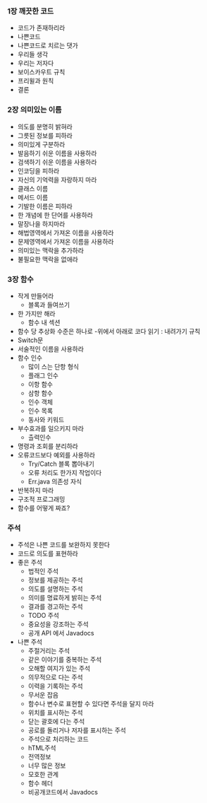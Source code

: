 ### 1장 깨끗한 코드

- 코드가 존재하리라
- 나쁜코드
- 나쁜코드로 치르는 댓가
- 우리들 생각
- 우리는 저자다
- 보이스카우트 규칙
- 프리윌과 원칙
- 결론

### 2장 의미있는 이름

- 의도를 분명히 밝혀라
- 그릇된 정보를 피하라
- 의미있게 구분하라
- 발음하기 쉬운 이름을 사용하라
- 검색하기 쉬운 이름을 사용하라
- 인코딩을 피하라
- 자신의 기억력을 자랑하지 마라
- 클래스 이름
- 메서드 이름
- 기발한 이름은 피하라
- 한 개념에 한 단어를 사용하라
- 말장나을 하지마라
- 해법영역에서 가져온 이름을 사용하라
- 문제영역에서 가져온 이름을 사용하라
- 의미있는 맥락을 추가하라
- 불필요한 맥락을 없애라

### 3장 함수

- 작게 만들어라
  - 블록과 들여쓰기
- 한 가지만 해라
  - 함수 내 섹션
- 함수 당 추상화 수준은 하나로 -위에서 아래로 코다 읽기 : 내려가기 규칙
- Switch문
- 서술적인 이름을 사용하라
- 함수 인수
  - 많이 스는 단항 형식
  - 플래그 인수
  - 이항 함수
  - 삼항 함수
  - 인수 객체
  - 인수 목록
  - 동사와 키워드
- 부수효과를 일으키지 마라
  - 츨력인수
- 명령과 조회를 분리하라
- 오류코드보다 예외를 사용하라
  - Try/Catch 블록 뽑아내기
  - 오류 처리도 한가지 작업이다
  - Err.java 의존성 자식
- 반복하지 마라
- 구조적 프로그래밍
- 함수를 어떻게 짜죠?

### 주석

- 주석은 나쁜 코드를 보완하지 못한다
- 코드로 의도를 표현하라
- 좋은 주석
  - 법적인 주석
  - 정보를 제공하는 주석
  - 의도를 설명하는 주석
  - 의미를 명료하게 밝히는 주석
  - 결과를 경고하는 주석
  - TODO 주석
  - 중요성을 강조하는 주석
  - 공개 API 에서 Javadocs
- 나쁜 주석
  - 주절거리는 주석
  - 같은 이야기를 중복하는 주석
  - 오해할 여지가 있는 주석
  - 의무적으로 다는 주석
  - 이력을 기록하는 주석
  - 무서운 잡음
  - 함수나 변수로 표현할 수 있다면 주석을 달지 마라
  - 위치를 표시하는 주석
  - 닫는 괄호에 다는 주석
  - 공로를 돌리거나 저자를 표시하는 주석
  - 주석으로 처리하는 코드
  - hTML주석
  - 전역정보
  - 너무 많은 정보
  - 모호한 관계
  - 함수 헤더
  - 비공개코드에서 Javadocs
